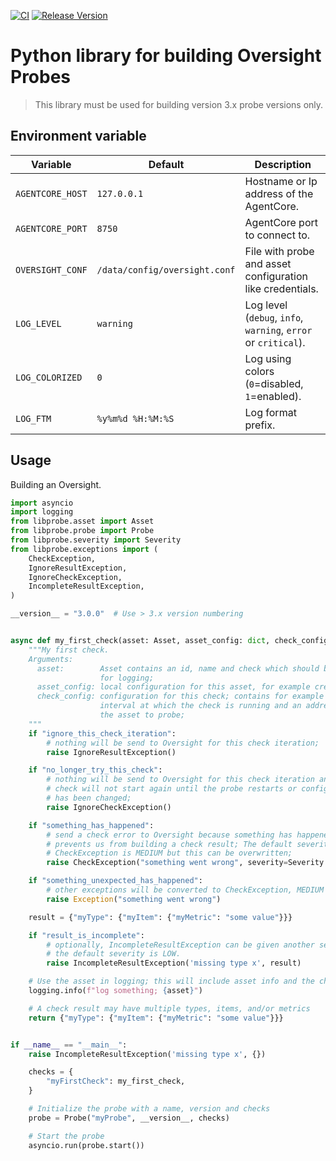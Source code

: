 [![CI](https://github.com/oversight/pylibprobe/workflows/CI/badge.svg)](https://github.com/oversight/pylibprobe/actions)
[![Release Version](https://img.shields.io/github/release/oversight/pylibprobe)](https://github.com/oversight/pylibprobe/releases)

# Python library for building Oversight Probes

> This library must be used for building version 3.x probe versions only.


## Environment variable

Variable         | Default                       | Description
---------------- | ----------------------------- | ------------
`AGENTCORE_HOST` | `127.0.0.1`                   | Hostname or Ip address of the AgentCore.
`AGENTCORE_PORT` | `8750`                        | AgentCore port to connect to.
`OVERSIGHT_CONF` | `/data/config/oversight.conf` | File with probe and asset configuration like credentials.
`LOG_LEVEL`      | `warning`                     | Log level (`debug`, `info`, `warning`, `error` or `critical`).
`LOG_COLORIZED`  | `0`                           | Log using colors (`0`=disabled, `1`=enabled).
`LOG_FTM`        | `%y%m%d %H:%M:%S`             | Log format prefix.


## Usage

Building an Oversight.

```python
import asyncio
import logging
from libprobe.asset import Asset
from libprobe.probe import Probe
from libprobe.severity import Severity
from libprobe.exceptions import (
    CheckException,
    IgnoreResultException,
    IgnoreCheckException,
    IncompleteResultException,
)

__version__ = "3.0.0"  # Use > 3.x version numbering


async def my_first_check(asset: Asset, asset_config: dict, check_config: dict):
    """My first check.
    Arguments:
      asset:        Asset contains an id, name and check which should be used
                    for logging;
      asset_config: local configuration for this asset, for example credentials;
      check_config: configuration for this check; contains for example the
                    interval at which the check is running and an address of
                    the asset to probe;
    """
    if "ignore_this_check_iteration":
        # nothing will be send to Oversight for this check iteration;
        raise IgnoreResultException()

    if "no_longer_try_this_check":
        # nothing will be send to Oversight for this check iteration and the
        # check will not start again until the probe restarts or configuration
        # has been changed;
        raise IgnoreCheckException()

    if "something_has_happened":
        # send a check error to Oversight because something has happened which
        # prevents us from building a check result; The default severity for a
        # CheckException is MEDIUM but this can be overwritten;
        raise CheckException("something went wrong", severity=Severity.LOW)

    if "something_unexpected_has_happened":
        # other exceptions will be converted to CheckException, MEDIUM severity
        raise Exception("something went wrong")

    result = {"myType": {"myItem": {"myMetric": "some value"}}}

    if "result_is_incomplete":
        # optionally, IncompleteResultException can be given another severity;
        # the default severity is LOW.
        raise IncompleteResultException('missing type x', result)

    # Use the asset in logging; this will include asset info and the check name
    logging.info(f"log something; {asset}")

    # A check result may have multiple types, items, and/or metrics
    return {"myType": {"myItem": {"myMetric": "some value"}}}


if __name__ == "__main__":
    raise IncompleteResultException('missing type x', {})

    checks = {
        "myFirstCheck": my_first_check,
    }

    # Initialize the probe with a name, version and checks
    probe = Probe("myProbe", __version__, checks)

    # Start the probe
    asyncio.run(probe.start())
```